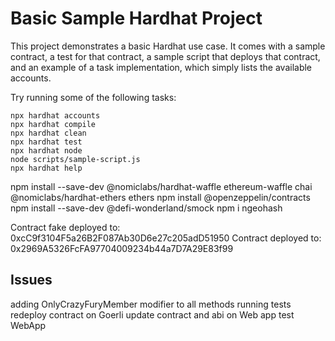# Basic Sample Hardhat Project

This project demonstrates a basic Hardhat use case. It comes with a sample contract, a test for that contract, a sample script that deploys that contract, and an example of a task implementation, which simply lists the available accounts.

Try running some of the following tasks:

```shell
npx hardhat accounts
npx hardhat compile
npx hardhat clean
npx hardhat test
npx hardhat node
node scripts/sample-script.js
npx hardhat help
```

npm install --save-dev @nomiclabs/hardhat-waffle ethereum-waffle chai @nomiclabs/hardhat-ethers ethers
npm install @openzeppelin/contracts
npm install --save-dev @defi-wonderland/smock
npm i ngeohash



Contract fake deployed to: 0xcC9f3104F5a26B2F087Ab30D6e27c205adD51950
Contract deployed to: 0x2969A5326FcFA97704009234b44a7D7A29E83f99


Issues 
--------
adding OnlyCrazyFuryMember modifier to all methods
    running tests
    redeploy contract on Goerli
    update contract and abi on Web app
    test WebApp
